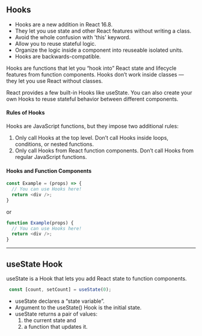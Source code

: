 ## Hooks

* Hooks are a new addition in React 16.8. 
* They let you use state and other React features without writing a class.
* Avoid the whole confusion with 'this' keyword.
* Allow you to reuse stateful logic.
* Organize the logic inside a component into reuseable isolated units.
* Hooks are backwards-compatible. 
  
Hooks are functions that let you “hook into” React state and lifecycle features from function components. Hooks don’t work inside classes — they let you use React without classes. 

React provides a few built-in Hooks like useState. You can also create your own Hooks to reuse stateful behavior between different components. 

#### Rules of Hooks
Hooks are JavaScript functions, but they impose two additional rules:
1. Only call Hooks at the top level. Don’t call Hooks inside loops, conditions, or nested functions.
2. Only call Hooks from React function components. Don’t call Hooks from regular JavaScript functions.

#### Hooks and Function Components
```js
const Example = (props) => {
  // You can use Hooks here!
  return <div />;
}
```
or
```js
function Example(props) {
  // You can use Hooks here!
  return <div />;
}
```

---

## useState Hook

useState is a Hook that lets you add React state to function components.

```js
 const [count, setCount] = useState(0);
 ```
* useState declares a “state variable”.
* Argument to the useState() Hook is the initial state.
* useState returns a pair of values:  
  1. the current state and
  2. a function that updates it.
